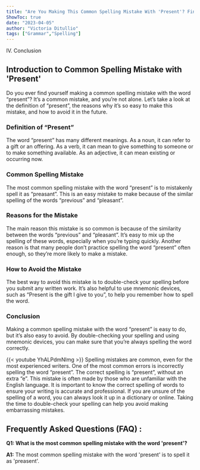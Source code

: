 ```yaml
---
title: "Are You Making This Common Spelling Mistake With 'Present'? Find Out Now!"
ShowToc: true 
date: "2023-04-05"
author: "Victoria Ditullio" 
tags: ["Grammar","Spelling"]
---
```

IV. Conclusion

## Introduction to Common Spelling Mistake with 'Present'

Do you ever find yourself making a common spelling mistake with the word “present”? It’s a common mistake, and you’re not alone. Let’s take a look at the definition of “present”, the reasons why it’s so easy to make this mistake, and how to avoid it in the future.

### Definition of “Present” 

The word “present” has many different meanings. As a noun, it can refer to a gift or an offering. As a verb, it can mean to give something to someone or to make something available. As an adjective, it can mean existing or occurring now.

### Common Spelling Mistake

The most common spelling mistake with the word “present” is to mistakenly spell it as “preasant”. This is an easy mistake to make because of the similar spelling of the words “previous” and “pleasant”.

### Reasons for the Mistake

The main reason this mistake is so common is because of the similarity between the words “previous” and “pleasant”. It’s easy to mix up the spelling of these words, especially when you’re typing quickly. Another reason is that many people don’t practice spelling the word “present” often enough, so they’re more likely to make a mistake.

### How to Avoid the Mistake

The best way to avoid this mistake is to double-check your spelling before you submit any written work. It’s also helpful to use mnemonic devices, such as “Present is the gift I give to you”, to help you remember how to spell the word.

### Conclusion

Making a common spelling mistake with the word “present” is easy to do, but it’s also easy to avoid. By double-checking your spelling and using mnemonic devices, you can make sure that you’re always spelling the word correctly.

{{< youtube YhALPdmNlmg >}} 
Spelling mistakes are common, even for the most experienced writers. One of the most common errors is incorrectly spelling the word “present”. The correct spelling is “present”, without an extra “e”. This mistake is often made by those who are unfamiliar with the English language. It is important to know the correct spelling of words to ensure your writing is accurate and professional. If you are unsure of the spelling of a word, you can always look it up in a dictionary or online. Taking the time to double-check your spelling can help you avoid making embarrassing mistakes.

## Frequently Asked Questions (FAQ) :
**Q1: What is the most common spelling mistake with the word 'present'?**

**A1:** The most common spelling mistake with the word 'present' is to spell it as 'preasent'.





